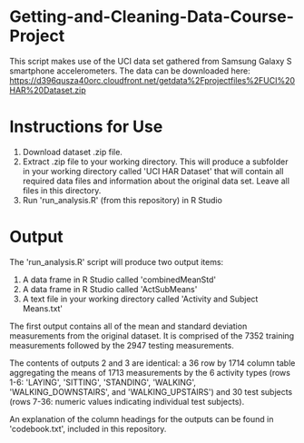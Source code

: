 # Getting-and-Cleaning-Data-Course-Project

This script makes use of the UCI data set gathered from Samsung Galaxy S smartphone accelerometers.
The data can be downloaded here: https://d396qusza40orc.cloudfront.net/getdata%2Fprojectfiles%2FUCI%20HAR%20Dataset.zip

# Instructions for Use
1. Download dataset .zip file.
2. Extract .zip file to your working directory. This will produce a subfolder in your working directory called 'UCI HAR Dataset' that will contain all required data files and information about the original data set. Leave all files in this directory.
3. Run 'run_analysis.R' (from this repository) in R Studio

# Output
The 'run_analysis.R' script will produce two output items:

1. A data frame in R Studio called 'combinedMeanStd'
2. A data frame in R Studio called 'ActSubMeans'
3. A text file in your working directory called 'Activity and Subject Means.txt'

The first output contains all of the mean and standard deviation measurements from the original dataset. It is comprised of the 7352 training measurements followed by the 2947 testing measurements.

The contents of outputs 2 and 3 are identical: a 36 row by 1714 column table aggregating the means of 1713 measurements by the 6 activity types (rows 1-6: 'LAYING', 'SITTING', 'STANDING', 'WALKING', 'WALKING_DOWNSTAIRS', and 'WALKING_UPSTAIRS') and 30 test subjects (rows 7-36: numeric values indicating individual test subjects).

An explanation of the column headings for the outputs can be found in 'codebook.txt', included in this repository.
